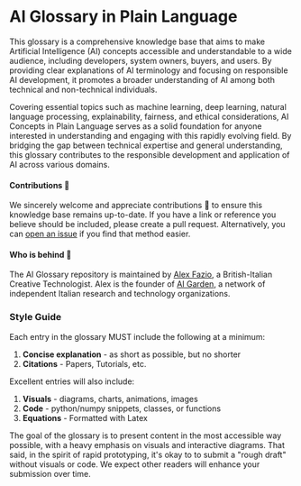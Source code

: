 # AI Glossary in Plain Language

This glossary is a comprehensive knowledge base that aims to make Artificial Intelligence (AI) concepts accessible and understandable to a wide audience, including developers, system owners, buyers, and users. By providing clear explanations of AI terminology and focusing on responsible AI development, it promotes a broader understanding of AI among both technical and non-technical individuals.

Covering essential topics such as machine learning, deep learning, natural language processing, explainability, fairness, and ethical considerations, AI Concepts in Plain Language serves as a solid foundation for anyone interested in understanding and engaging with this rapidly evolving field. By bridging the gap between technical expertise and general understanding, this glossary contributes to the responsible development and application of AI across various domains.

####  Contributions :raising_hand:

We sincerely welcome and appreciate contributions :pray: to ensure this knowledge base remains up-to-date. If you have a link or reference you believe should be included, please create a pull request. Alternatively, you can [open an issue](https://github.com/alexfazio/ai-glossary/issues/new/choose) if you find that method easier.

#### Who is behind :construction_worker:

The AI Glossary repository is maintained by [Alex Fazio](https://www.linkedin.com/in/alxfazio/), a British-Italian Creative Technologist. Alex is the founder of [AI Garden](https://www.linkedin.com/company/100216986), a network of independent Italian research and technology organizations.

### Style Guide

Each entry in the glossary MUST include the following at a minimum:

1. **Concise explanation** - as short as possible, but no shorter
2. **Citations** - Papers, Tutorials, etc.

Excellent entries will also include:

1. **Visuals** - diagrams, charts, animations, images
2. **Code** - python/numpy snippets, classes, or functions
3. **Equations** - Formatted with Latex

The goal of the glossary is to present content in the most accessible way possible, with a heavy emphasis on visuals and interactive diagrams. That said, in the spirit of rapid prototyping, it's okay to to submit a "rough draft" without visuals or code. We expect other readers will enhance your submission over time.
